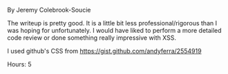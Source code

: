 By Jeremy Colebrook-Soucie

The writeup is pretty good. It is a little bit less 
professional/rigorous than I was hoping for unfortunately.
I would have liked to perform a more detailed code review
or done something really impressive with XSS. 

I used github's CSS from https://gist.github.com/andyferra/2554919

Hours: 5
